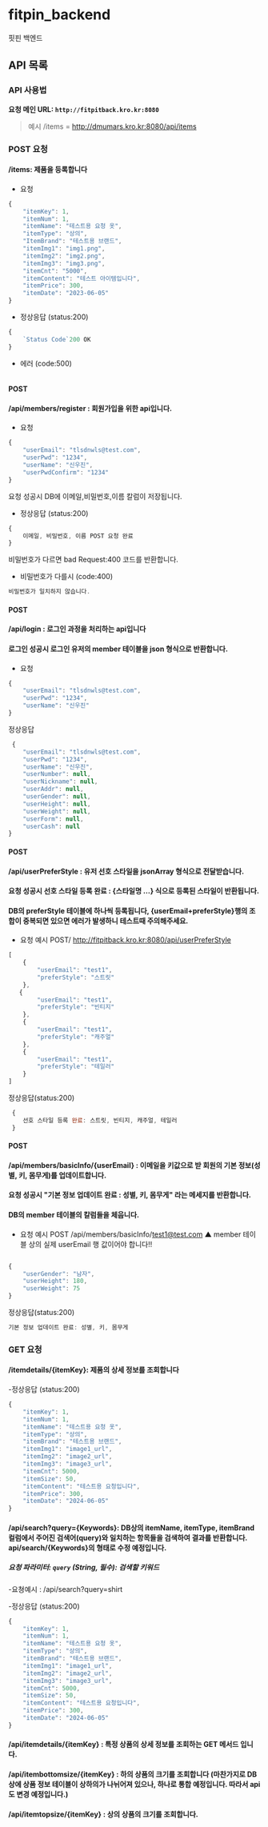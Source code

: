 # fitpin_backend
핏핀 백엔드
## API 목록

### API 사용법

**요청 메인 URL: `http://fitpitback.kro.kr:8080`**

> 예시 /items = http://dmumars.kro.kr:8080/api/items


### POST 요청
#### /items: 제품을 등록합니다

-  요청

```js
{
    "itemKey": 1,
    "itemNum": 1,
    "itemName": "테스트용 요청 옷",
    "itemType": "상의",
    "ItemBrand": "테스트용 브랜드",
    "itemImg1": "img1.png",
    "itemImg2": "img2.png",
    "itemImg3": "img3.png",
    "itemCnt": "5000",
    "itemContent": "테스트 아이템입니다",
    "itemPrice": 300,
    "itemDate": "2023-06-05"
}
```

-  정상응답 (status:200)
  
```js
{
    `Status Code`200 OK
}
```
      
- 에러 (code:500)

```js


```
#### POST
#### /api/members/register : 회원가입을 위한 api입니다.

-  요청

```js
{
    "userEmail": "tlsdnwls@test.com",
    "userPwd": "1234",
    "userName": "신우진",
    "userPwdConfirm": "1234"
}
```
요청 성공시 DB에 이메일,비밀번호,이름 칼럼이 저장됩니다.

-  정상응답 (status:200)
  
```js
{
    이메일, 비밀번호, 이름 POST 요청 완료
}
```
비밀번호가 다르면 bad Request:400 코드를 반환합니다.
- 비밀번호가 다를시 (code:400)
```js
비밀번호가 일치하지 않습니다.
```
#### POST
#### /api/login : 로그인 과정을 처리하는 api입니다
#### 로그인 성공시 로그인 유저의 member 테이블을 json 형식으로 반환합니다.
- 요청
```js
{
    "userEmail": "tlsdnwls@test.com",
    "userPwd": "1234",
    "userName": "신우진"
}
```


정상응답
```js
 {
    "userEmail": "tlsdnwls@test.com",
    "userPwd": "1234",
    "userName": "신우진",
    "userNumber": null,
    "userNickname": null,
    "userAddr": null,
    "userGender": null,
    "userHeight": null,
    "userWeight": null,
    "userForm": null,
    "userCash": null
}
```
#### POST
#### /api/userPreferStyle : 유저 선호 스타일을 jsonArray 형식으로 전달받습니다.
#### 요청 성공시 선호 스타일 등록 완료 : {스타일명 ...} 식으로 등록된 스타일이 반환됩니다.
#### DB의 preferStyle 테이블에 하나씩 등록됩니다, {userEmail+preferStyle}행의 조합이 중복되면 있으면 에러가 발생하니 테스트때 주의해주세요.

- 요청 예시
POST/ http://fitpitback.kro.kr:8080/api/userPreferStyle
```js
[
    {
        "userEmail": "test1",
        "preferStyle": "스트릿"
    },
   {
        "userEmail": "test1",
        "preferStyle": "빈티지"
    },
    {
        "userEmail": "test1",
        "preferStyle": "캐주얼"
    },
    {
        "userEmail": "test1",
        "preferStyle": "테일러"
    }
]

```
정상응답(status:200)
```js
 {
    선호 스타일 등록 완료: 스트릿, 빈티지, 캐주얼, 테일러
 }
```

#### POST
#### /api/members/basicInfo/{userEmail} :  이메일을 키값으로 받 회원의 기본 정보(성별, 키, 몸무게)를 업데이트합니다.
#### 요청 성공시 "기본 정보 업데이트 완료 : 성별, 키, 몸무게" 라는 메세지를 반환합니다.
#### DB의 member 테이블의 칼럼들을 체웁니다.

- 요청 예시
POST /api/members/basicInfo/test1@test.com
                                  ▲ member 테이블 상의 실제 userEmail 행 값이어야 합니다!!
```js

{
    "userGender": "남자",
    "userHeight": 180,
    "userWeight": 75
}

```
정상응답(status:200)
```js
기본 정보 업데이트 완료: 성별, 키, 몸무게
```

### GET 요청
#### /itemdetails/{itemKey}: 제품의 상세 정보를 조회합니다

-정상응답 (status:200)
```js
{
    "itemKey": 1,
    "itemNum": 1,
    "itemName": "테스트용 요청 옷",
    "itemType": "상의",
    "itemBrand": "테스트용 브랜드",
    "itemImg1": "image1_url",
    "itemImg2": "image2_url",
    "itemImg3": "image3_url",
    "itemCnt": 5000,
    "itemSize": 50,
    "itemContent": "테스트용 요청입니다",
    "itemPrice": 300,
    "itemDate": "2024-06-05"
}

```
#### /api/search?query={Keywords}: DB상의 itemName, itemType, itemBrand 컬럼에서 주어진 검색어(query)와 일치하는 항목들을 검색하여 결과를 반환합니다. api/search/{Keywords}의 형태로 수정 예정입니다.
##### 요청 파라미터: `query` (String, 필수): 검색할 키워드
-요쳥예시 : /api/search?query=shirt

-정상응답 (status:200)
```js
{
    "itemKey": 1,
    "itemNum": 1,
    "itemName": "테스트용 요청 옷",
    "itemType": "상의",
    "itemBrand": "테스트용 브랜드",
    "itemImg1": "image1_url",
    "itemImg2": "image2_url",
    "itemImg3": "image3_url",
    "itemCnt": 5000,
    "itemSize": 50,
    "itemContent": "테스트용 요청입니다",
    "itemPrice": 300,
    "itemDate": "2024-06-05"
}
```
#### /api/itemdetails/{itemKey} : 특정 상품의 상세 정보를 조회하는 GET 메서드 입니다.

#### /api/itembottomsize/{itemKey} : 하의 상품의 크기를 조회합니다 (마찬가지로 DB상에 상품 정보 테이블이 상하의가 나뉘어져 있으나, 하나로 통합 예정입니다. 따라서 api도 변경 예정입니다.)

#### /api/itemtopsize/{itemKey} : 상의 상품의 크기를 조회합니다.
